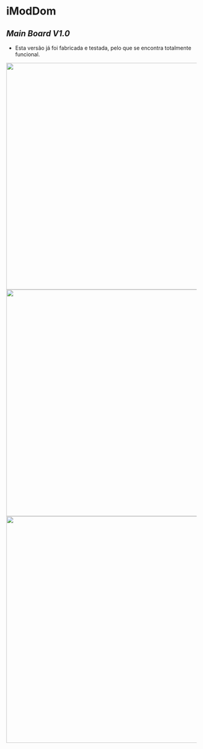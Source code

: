 # iModDom
## *Main Board V1.0*
- Esta versão já foi fabricada e testada, pelo que se encontra totalmente funcional.
<img src="https://user-images.githubusercontent.com/75946345/122367920-c8eb5300-cf54-11eb-96fc-110f44ff12ec.jpg" width="600">
<img src="https://user-images.githubusercontent.com/75946345/122367935-cbe64380-cf54-11eb-87f9-a04dea726224.png" width="600">
<img src="https://user-images.githubusercontent.com/75946345/122367945-ce489d80-cf54-11eb-8c3d-348e022c90fa.png" width="600">


